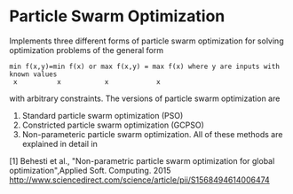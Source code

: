 # Particle Swarm Optimization
Implements three different forms of particle swarm optimization for solving optimization problems of 
the general form 

    min f(x,y)=min f(x) or max f(x,y) = max f(x) where y are inputs with known values
     x          x           x            x

with arbitrary constraints. The versions of particle swarm optimization are
  1) Standard particle swarm optimization (PSO)
  2) Constricted particle swarm optimization (GCPSO)
  3) Non-parameteric particle swarm optimization. 
All of these methods are explained in detail in 

[1] Behesti et al., "Non-parametric particle swarm optimization for global optimization",Applied Soft. Computing. 2015
    http://www.sciencedirect.com/science/article/pii/S1568494614006474
